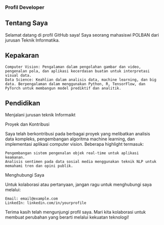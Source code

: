 ### Profil Developer

## Tentang Saya
Selamat datang di profil GitHub saya! Saya seorang mahasiswi POLBAN dari jurusan Teknik Informatika. 

## Kepakaran
    Computer Vision: Pengalaman dalam pengolahan gambar dan video, pengenalan pola, dan aplikasi kecerdasan buatan untuk interpretasi visual data.
    Data Science: Keahlian dalam analisis data, machine learning, dan big data. Berpengalaman dalam menggunakan Python, R, TensorFlow, dan PyTorch untuk membangun model prediktif dan analitik.

## Pendidikan
  Menjalani jurusan teknik Informaikt

Proyek dan Kontribusi

Saya telah berkontribusi pada berbagai proyek yang melibatkan analisis data kompleks, pengembangan algoritma machine learning, dan implementasi aplikasi computer vision. Beberapa highlight termasuk:

    Pengembangan sistem pengenalan objek real-time untuk aplikasi keamanan.
    Analisis sentimen pada data sosial media menggunakan teknik NLP untuk memahami tren dan opini publik.

Menghubungi Saya

Untuk kolaborasi atau pertanyaan, jangan ragu untuk menghubungi saya melalui:

    Email: email@example.com
    LinkedIn: linkedin.com/in/yourprofile

Terima kasih telah mengunjungi profil saya. Mari kita kolaborasi untuk membuat perubahan yang berarti melalui kekuatan teknologi!
